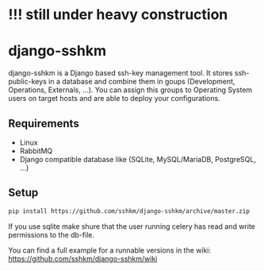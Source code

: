 # !!! still under heavy construction

# django-sshkm
django-sshkm is a Django based ssh-key management tool.
It stores ssh-public-keys in a database and combine them in goups (Development, Operations, Externals, ...). You can assign this groups to Operating System users on target hosts and are able to deploy your configurations.

## Requirements
- Linux
- RabbitMQ
- Django compatible database like (SQLite, MySQL/MariaDB, PostgreSQL, ...)

## Setup
```bash
pip install https://github.com/sshkm/django-sshkm/archive/master.zip
```
If you use sqlite make shure that the user running celery has read and write permissions to the db-file.

You can find a full example for a runnable versions in the wiki: https://github.com/sshkm/django-sshkm/wiki
